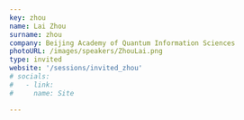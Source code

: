 ```yaml
---
key: zhou
name: Lai Zhou
surname: zhou
company: Beijing Academy of Quantum Information Sciences
photoURL: /images/speakers/ZhouLai.png
type: invited
website: '/sessions/invited_zhou'
# socials:
#   - link: 
#     name: Site

---
```

